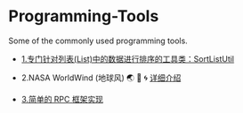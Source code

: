 # Programming-Tools
Some of the commonly used programming tools.

* <a href="https://github.com/wuping5719/Programming-Tools/tree/master/Java/1-SortListUtil">1.专门针对列表(List)中的数据进行排序的工具类：SortListUtil</a>

* 2.NASA WorldWind (地球风)  :earth_asia:  :ocean:  :cyclone:     <a href="https://github.com/wuping5719/Programming-Tools/blob/master/Java/2-WorldWind/WorldWindReadme.md">详细介绍</a>

* <a href="https://github.com/wuping5719/Programming-Tools/tree/master/Java/3-RPC">3.简单的 RPC 框架实现</a>
